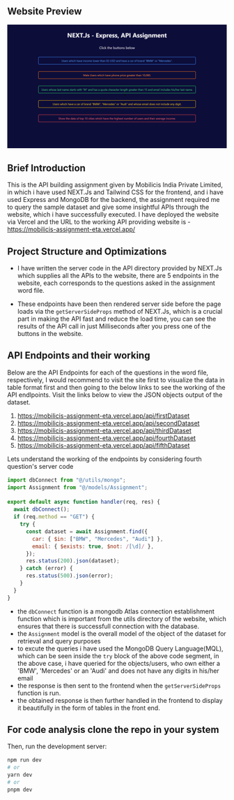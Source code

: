 ## Website Preview

![alt text](/assets/assign2.png)

## Brief Introduction

This is the API building assignment given by Mobilicis India Private Limited, in which i have used NEXT.Js and Tailwind CSS for the frontend, and i have used Express and MongoDB for the backend, the assignment required me to query the sample dataset and give some insightful APIs through the website, which i have successfully executed. I have deployed the website via Vercel and the URL to the working API providing website is - https://mobilicis-assignment-eta.vercel.app/

## Project Structure and Optimizations

- I have written the server code in the API directory provided by NEXT.Js which supplies all the APIs to the website, there are 5 endpoints in the website, each corresponds to the questions asked in the assignment word file.

- These endpoints have been then rendered server side before the page loads via the `getServerSideProps` method of NEXT.Js, which is a crucial part in making the API fast and reduce the load time, you can see the results of the API call in just Milliseconds after you press one of the buttons in the website.

## API Endpoints and their working

Below are the API Endpoints for each of the questions in the word file, respectively, I would recommend to visit the site first to visualize the data in table format first and then going to the below links to see the working of the API endlpoints. Visit the links below to view the JSON objects output of the dataset.

1. https://mobilicis-assignment-eta.vercel.app/api/firstDataset
2. https://mobilicis-assignment-eta.vercel.app/api/secondDataset
3. https://mobilicis-assignment-eta.vercel.app/api/thirdDataset
4. https://mobilicis-assignment-eta.vercel.app/api/fourthDataset
5. https://mobilicis-assignment-eta.vercel.app/api/fifthDataset

Lets understand the working of the endpoints by considering fourth question's server code

```javascript
import dbConnect from "@/utils/mongo";
import Assignment from "@/models/Assignment";

export default async function handler(req, res) {
  await dbConnect();
  if (req.method == "GET") {
    try {
      const dataset = await Assignment.find({
        car: { $in: ["BMW", "Mercedes", "Audi"] },
        email: { $exists: true, $not: /[\d]/ },
      });
      res.status(200).json(dataset);
    } catch (error) {
      res.status(500).json(error);
    }
  }
}
```

- the `dbConnect` function is a mongodb Atlas connection establishment function which is important from the utils directory of the website, which ensures that there is successfull connection with the database.
- the `Assignment` model is the overall model of the object of the dataset for retrieval and query purposes
- to excute the queries i have used the MongoDB Query Language(MQL), which can be seen inside the `try` block of the above code segment, in the above case, i have queried for the objects/users, who own either a 'BMW', 'Mercedes' or an 'Audi' and does not have any digits in his/her email
- the response is then sent to the frontend when the `getServerSideProps` function is run.
- the obtained response is then further handled in the frontend to display it beautifully in the form of tables in the front end.

## For code analysis clone the repo in your system

Then, run the development server:

```bash
npm run dev
# or
yarn dev
# or
pnpm dev
```

